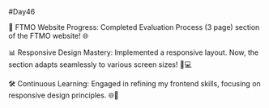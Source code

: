 #Day46

🚀 FTMO Website Progress: Completed Evaluation Process (3 page) section of the FTMO website! 🌐

📊 Responsive Design Mastery: Implemented a responsive layout. Now, the section adapts seamlessly to various screen sizes! 📱💻

🛠️ Continuous Learning: Engaged in refining my frontend skills, focusing on responsive design principles. 🌐🔧